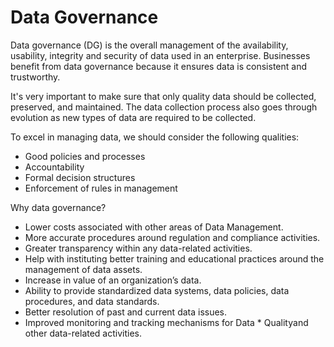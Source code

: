 # Data Governance
Data governance (DG) is the overall management of the availability, usability, integrity and security of data used in an enterprise. Businesses benefit from data governance because it ensures data is consistent and trustworthy.

It's very important to make sure that only quality data should be collected, preserved, and maintained. The data collection process also goes through evolution as new types of data are required to be collected.

To excel in managing data, we should consider the following qualities:
* Good policies and processes
* Accountability
* Formal decision structures
* Enforcement of rules in management

Why data governance?
* Lower costs associated with other areas of Data Management.
* More accurate procedures around regulation and compliance activities.
* Greater transparency within any data-related activities.
* Help with instituting better training and educational practices around the management of data assets.
* Increase in value of an organization’s data.
* Ability to provide standardized data systems, data policies, data procedures, and data standards.
* Better resolution of past and current data issues.
* Improved monitoring and tracking mechanisms for Data * Qualityand other data-related activities.
